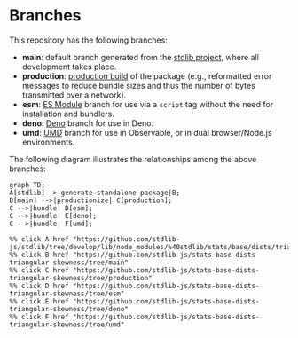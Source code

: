 <!--

@license Apache-2.0

Copyright (c) 2022 The Stdlib Authors.

Licensed under the Apache License, Version 2.0 (the "License");
you may not use this file except in compliance with the License.
You may obtain a copy of the License at

    http://www.apache.org/licenses/LICENSE-2.0

Unless required by applicable law or agreed to in writing, software
distributed under the License is distributed on an "AS IS" BASIS,
WITHOUT WARRANTIES OR CONDITIONS OF ANY KIND, either express or implied.
See the License for the specific language governing permissions and
limitations under the License.

-->

# Branches

This repository has the following branches:

-   **main**: default branch generated from the [stdlib project][stdlib-url], where all development takes place.
-   **production**: [production build][production-url] of the package (e.g., reformatted error messages to reduce bundle sizes and thus the number of bytes transmitted over a network).
-   **esm**: [ES Module][esm-url] branch for use via a `script` tag without the need for installation and bundlers.
-   **deno**: [Deno][deno-url] branch for use in Deno.
-   **umd**: [UMD][umd-url] branch for use in Observable, or in dual browser/Node.js environments.

The following diagram illustrates the relationships among the above branches:

```mermaid
graph TD;
A[stdlib]-->|generate standalone package|B;
B[main] -->|productionize| C[production];
C -->|bundle| D[esm];
C -->|bundle| E[deno];
C -->|bundle| F[umd];

%% click A href "https://github.com/stdlib-js/stdlib/tree/develop/lib/node_modules/%40stdlib/stats/base/dists/triangular/skewness"
%% click B href "https://github.com/stdlib-js/stats-base-dists-triangular-skewness/tree/main"
%% click C href "https://github.com/stdlib-js/stats-base-dists-triangular-skewness/tree/production"
%% click D href "https://github.com/stdlib-js/stats-base-dists-triangular-skewness/tree/esm"
%% click E href "https://github.com/stdlib-js/stats-base-dists-triangular-skewness/tree/deno"
%% click F href "https://github.com/stdlib-js/stats-base-dists-triangular-skewness/tree/umd"
```

[stdlib-url]: https://github.com/stdlib-js/stdlib/tree/develop/lib/node_modules/%40stdlib/stats/base/dists/triangular/skewness
[production-url]: https://github.com/stdlib-js/stats-base-dists-triangular-skewness/tree/production
[deno-url]: https://github.com/stdlib-js/stats-base-dists-triangular-skewness/tree/deno
[umd-url]: https://github.com/stdlib-js/stats-base-dists-triangular-skewness/tree/umd
[esm-url]: https://github.com/stdlib-js/stats-base-dists-triangular-skewness/tree/esm